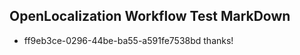 ## OpenLocalization Workflow Test MarkDown
* ff9eb3ce-0296-44be-ba55-a591fe7538bd thanks!

<!--HONumber=Jul16_HO2-->


